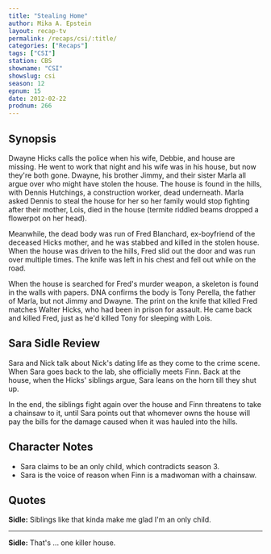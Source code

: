 ```yaml
---
title: "Stealing Home"
author: Mika A. Epstein
layout: recap-tv
permalink: /recaps/csi/:title/
categories: ["Recaps"]
tags: ["CSI"]
station: CBS
showname: "CSI"
showslug: csi
season: 12  
epnum: 15  
date: 2012-02-22
prodnum: 266  
---
```


## Synopsis

Dwayne Hicks calls the police when his wife, Debbie, and house are missing. He went to work that night and his wife was in his house, but now they're both gone. Dwayne, his brother Jimmy, and their sister Marla all argue over who might have stolen the house. The house is found in the hills, with Dennis Hutchings, a construction worker, dead underneath. Marla asked Dennis to steal the house for her so her family would stop fighting after their mother, Lois, died in the house (termite riddled beams dropped a flowerpot on her head).

Meanwhile, the dead body was run of Fred Blanchard, ex-boyfriend of the deceased Hicks mother, and he was stabbed and killed in the stolen house. When the house was driven to the hills, Fred slid out the door and was run over multiple times. The knife was left in his chest and fell out while on the road.

When the house is searched for Fred's murder weapon, a skeleton is found in the walls with papers. DNA confirms the body is Tony Perella, the father of Marla, but not Jimmy and Dwayne. The print on the knife that killed Fred matches Walter Hicks, who had been in prison for assault. He came back and killed Fred, just as he'd killed Tony for sleeping with Lois.

## Sara Sidle Review

Sara and Nick talk about Nick's dating life as they come to the crime scene. When Sara goes back to the lab, she officially meets Finn. Back at the house, when the Hicks' siblings argue, Sara leans on the horn till they shut up.

In the end, the siblings fight again over the house and Finn threatens to take a chainsaw to it, until Sara points out that whomever owns the house will pay the bills for the damage caused when it was hauled into the hills.

## Character Notes

* Sara claims to be an only child, which contradicts season 3.   
* Sara is the voice of reason when Finn is a madwoman with a chainsaw.

## Quotes

**Sidle:** Siblings like that kinda make me glad I'm an only child.  

* * *

**Sidle:** That's ... one killer house.

